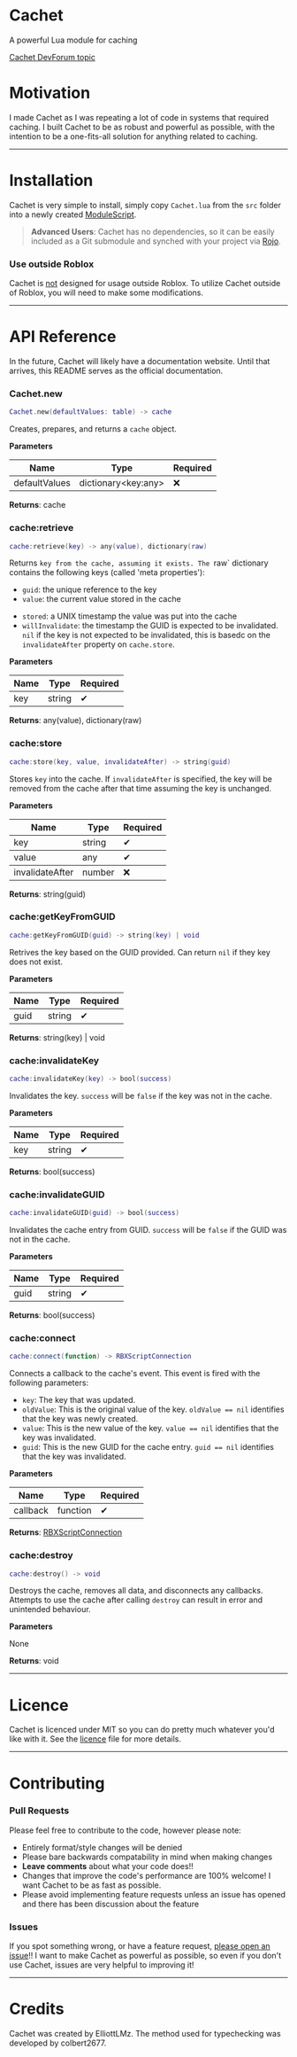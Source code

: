 # Cachet
A powerful Lua module for caching

[Cachet DevForum topic](https://devforum.roblox.com/t/cachet-an-open-source-module-for-robust-caching/421770)

# Motivation
I made Cachet as I was repeating a lot of code in systems that required caching. I built Cachet to be as robust and powerful
as possible, with the intention to be a one-fits-all solution for anything related to caching.

---------

# Installation
Cachet is very simple to install, simply copy `Cachet.lua` from the `src` folder into a newly created [ModuleScript](https://developer.roblox.com/en-us/api-reference/class/ModuleScript).

> **Advanced Users**:
> Cachet has no dependencies, so it can be easily included as a Git submodule and synched with your project via [Rojo](https://rojo.space). 

### Use outside Roblox
Cachet is <u>not</u> designed for usage outside Roblox. To utilize Cachet outside of Roblox, you will need to make some modifications.

-----------------------------------

# API Reference

In the future, Cachet will likely have a documentation website. Until that arrives, this README serves as the official documentation.

### Cachet.new
```lua
Cachet.new(defaultValues: table) -> cache
```

Creates, prepares, and returns a `cache` object.

**Parameters**
<table>
  <thead>
    <th>Name</th>
    <th>Type</th>
    <th>Required</th>
  </thead>
  <tbody>
    <td>defaultValues</td>
    <td>dictionary&lt;key:any&gt;</td>
    <td>❌</td>
  </tbody>
</table>

**Returns**: cache


### cache:retrieve
```lua
cache:retrieve(key) -> any(value), dictionary(raw)
```

Returns `key from the cache, assuming it exists. The `raw` dictionary contains the following keys (called 'meta properties'):

* `guid`: the unique reference to the key
* `value`: the current value stored in the cache
- `stored`: a UNIX timestamp the value was put into the cache
- `willInvalidate`: the timestamp the GUID is expected to be invalidated. `nil` if the key is not expected to be invalidated,
this is basedc on the `invalidateAfter` property on `cache.store`.

**Parameters**
<table>
  <thead>
    <th>Name</th>
    <th>Type</th>
    <th>Required</th>
  </thead>
  <tbody>
    <td>key</td>
    <td>string</td>
    <td>✔</td>
  </tbody>
</table>

**Returns**: any(value), dictionary(raw)


### cache:store
```lua
cache:store(key, value, invalidateAfter) -> string(guid)
```

Stores `key` into the cache. If `invalidateAfter` is specified, the key will be removed from the cache after that time
assuming the key is unchanged.

**Parameters**
<table>
  <thead>
    <th>Name</th>
    <th>Type</th>
    <th>Required</th>
  </thead>
  <tbody>
    <td>key</td>
    <td>string</td>
    <td>✔</td>
  </tbody>
  <tbody>
    <td>value</td>
    <td>any</td>
    <td>✔</td>
   <tbody>
    <td>invalidateAfter</td>
    <td>number</td>
    <td>❌</td>
  </tbody>
  </tbody>
</table>

**Returns**: string(guid)



### cache:getKeyFromGUID
```lua
cache:getKeyFromGUID(guid) -> string(key) | void
```

Retrives the key based on the GUID provided. Can return `nil` if they key does not exist.

**Parameters**
<table>
  <thead>
    <th>Name</th>
    <th>Type</th>
    <th>Required</th>
  </thead>
  <tbody>
    <td>guid</td>
    <td>string</td>
    <td>✔</td>
  </tbody>
</table>

**Returns**: string(key) | void


### cache:invalidateKey
```lua
cache:invalidateKey(key) -> bool(success)
```

Invalidates the key. `success` will be `false` if the key was not in the cache.

**Parameters**
<table>
  <thead>
    <th>Name</th>
    <th>Type</th>
    <th>Required</th>
  </thead>
  <tbody>
    <td>key</td>
    <td>string</td>
    <td>✔</td>
  </tbody>
</table>

**Returns**: bool(success)



### cache:invalidateGUID
```lua
cache:invalidateGUID(guid) -> bool(success)
```

Invalidates the cache entry from GUID. `success` will be `false` if the GUID was not in the cache.

**Parameters**
<table>
  <thead>
    <th>Name</th>
    <th>Type</th>
    <th>Required</th>
  </thead>
  <tbody>
    <td>guid</td>
    <td>string</td>
    <td>✔</td>
  </tbody>
</table>

**Returns**: bool(success)


### cache:connect
```lua
cache:connect(function) -> RBXScriptConnection
```

Connects a callback to the cache's event. This event is fired with the following parameters:
* `key`: The key that was updated.
* `oldValue`: This is the original value of the key. `oldValue == nil` identifies that the key was newly created.
* `value`: This is the new value of the key. `value == nil` identifies that the key was invalidated.
* `guid`: This is the new GUID for the cache entry. `guid == nil` identifies that the key was invalidated.

**Parameters**
<table>
  <thead>
    <th>Name</th>
    <th>Type</th>
    <th>Required</th>
  </thead>
  <tbody>
    <td>callback</td>
    <td>function</td>
    <td>✔</td>
  </tbody>
</table>

**Returns**: [RBXScriptConnection](https://developer.roblox.com/en-us/api-reference/datatype/RBXScriptConnection)



### cache:destroy
```lua
cache:destroy() -> void
```

Destroys the cache, removes all data, and disconnects any callbacks. Attempts to use the cache after calling `destroy` can result
in error and unintended behaviour.

**Parameters**

None

**Returns**: void


-----------------------------------------------

# Licence
Cachet is licenced under MIT so you can do pretty much whatever you'd like with it. See the [licence](https://github.com/ElliottLMz/Cachet/blob/master/LICENSE) file for more details.

------------------------------

# Contributing
 
### Pull Requests
Please feel free to contribute to the code, however please note:
* Entirely format/style changes will be denied
* Please bare backwards compatability in mind when making changes
* **Leave comments** about what your code does!!
* Changes that improve the code's performance are 100% welcome! I want Cachet to be as fast as possible.
* Please avoid implementing feature requests unless an issue has opened and there has been discussion about the feature

### Issues
If you spot something wrong, or have a feature request, <u>please open an issue</u>!! I want to make Cachet as powerful as possible,
so even if you don't use Cachet, issues are very helpful to improving it!


-------------------------

# Credits
Cachet was created by ElliottLMz.
The method used for typechecking was developed by colbert2677.
